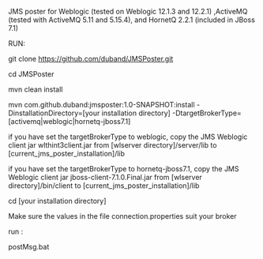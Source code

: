 JMS poster for Weblogic (tested on Weblogic 12.1.3 and 12.2.1) ,ActiveMQ (tested with ActiveMQ 5.11 and 5.15.4), and HornetQ 2.2.1 (included in JBoss 7.1)

RUN:

git clone https://github.com/duband/JMSPoster.git

cd JMSPoster

mvn clean install




mvn com.github.duband:jmsposter:1.0-SNAPSHOT:install -DinstallationDirectory=[your installation directory] -DtargetBrokerType=[activemq|weblogic|hornetq-jboss7.1]


if you have set the targetBrokerType to weblogic, copy the JMS Weblogic client jar wlthint3client.jar from [wlserver directory]/server/lib to [current_jms_poster_installation]/lib

if you have set the targetBrokerType to hornetq-jboss7.1, copy the JMS Weblogic client jar jboss-client-7.1.0.Final.jar from [wlserver directory]/bin/client to [current_jms_poster_installation]/lib

cd [your installation directory]

Make sure the values in the file connection.properties suit your broker

run :

postMsg.bat
